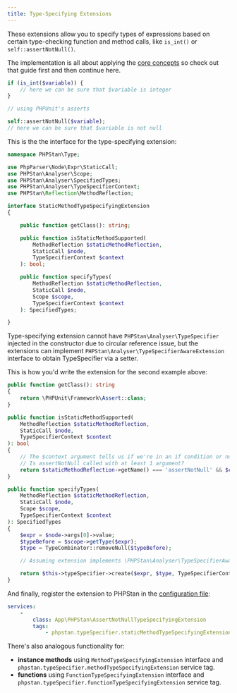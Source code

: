 ```yaml
---
title: Type-Specifying Extensions
---
```


These extensions allow you to specify types of expressions based on certain type-checking function and method calls, like `is_int()` or `self::assertNotNull()`.

The implementation is all about applying the [core concepts](/developing-extensions/core-concepts) so check out that guide first and then continue here.

```php
if (is_int($variable)) {
    // here we can be sure that $variable is integer
}
```

```php
// using PHPUnit's asserts

self::assertNotNull($variable);
// here we can be sure that $variable is not null
```

This is the the interface for the type-specifying extension:

```php
namespace PHPStan\Type;

use PhpParser\Node\Expr\StaticCall;
use PHPStan\Analyser\Scope;
use PHPStan\Analyser\SpecifiedTypes;
use PHPStan\Analyser\TypeSpecifierContext;
use PHPStan\Reflection\MethodReflection;

interface StaticMethodTypeSpecifyingExtension
{

	public function getClass(): string;

	public function isStaticMethodSupported(
		MethodReflection $staticMethodReflection,
		StaticCall $node,
		TypeSpecifierContext $context
	): bool;

	public function specifyTypes(
		MethodReflection $staticMethodReflection,
		StaticCall $node,
		Scope $scope,
		TypeSpecifierContext $context
	): SpecifiedTypes;

}
```

Type-specifying extension cannot have `PHPStan\Analyser\TypeSpecifier` injected in the constructor due to circular reference issue, but the extensions can implement `PHPStan\Analyser\TypeSpecifierAwareExtension` interface to obtain TypeSpecifier via a setter.

This is how you'd write the extension for the second example above:

```php
public function getClass(): string
{
	return \PHPUnit\Framework\Assert::class;
}

public function isStaticMethodSupported(
	MethodReflection $staticMethodReflection,
	StaticCall $node,
	TypeSpecifierContext $context
): bool
{
	// The $context argument tells us if we're in an if condition or not (as in this case).
	// Is assertNotNull called with at least 1 argument?
	return $staticMethodReflection->getName() === 'assertNotNull' && $context->null() && isset($node->args[0]);
}

public function specifyTypes(
	MethodReflection $staticMethodReflection,
	StaticCall $node,
	Scope $scope,
	TypeSpecifierContext $context
): SpecifiedTypes
{
	$expr = $node->args[0]->value;
	$typeBefore = $scope->getType($expr);
	$type = TypeCombinator::removeNull($typeBefore);

	// Assuming extension implements \PHPStan\Analyser\TypeSpecifierAwareExtension

	return $this->typeSpecifier->create($expr, $type, TypeSpecifierContext::createTruthy());
}
```

And finally, register the extension to PHPStan in the [configuration file](/config-reference):

```yaml
services:
	-
		class: App\PHPStan\AssertNotNullTypeSpecifyingExtension
		tags:
			- phpstan.typeSpecifier.staticMethodTypeSpecifyingExtension
```

There's also analogous functionality for:

* **instance methods** using `MethodTypeSpecifyingExtension` interface and `phpstan.typeSpecifier.methodTypeSpecifyingExtension` service tag.
* **functions** using `FunctionTypeSpecifyingExtension` interface and `phpstan.typeSpecifier.functionTypeSpecifyingExtension` service tag.
